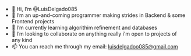 - 👋 Hi, I’m @LuisDelgado085
- 👀 I’m an up-and-coming programmer making strides in Backend & some Frontend projects 
- 🌱 I’m currently learning algorithim refinement and databases
- 💞️ I’m looking to collaborate on anything really i'm open to projects of any kind
- 📫 You can reach me through my email: luisdelgadoo085@gmail.com

<!---
LuisDelgado085/LuisDelgado085 is a ✨ special ✨ repository because its `README.md` (this file) appears on your GitHub profile.
You can click the Preview link to take a look at your changes.
--->
